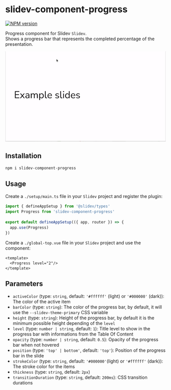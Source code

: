# slidev-component-progress

[![NPM version](https://img.shields.io/npm/v/slidev-component-progress?color=3AB9D4&label=)](https://www.npmjs.com/package/slidev-component-progress)

Progress component for Slidev `Slidev`.  
Shows a progress bar that represents the completed percentage of the presentation.

![Progress demo](./assets/progress.gif)

## Installation

```bash
npm i slidev-component-progress
```

## Usage

Create a `./setup/main.ts` file in your `Slidev` project and register the plugin:
```js
import { defineAppSetup } from '@slidev/types'
import Progress from 'slidev-component-progress'

export default defineAppSetup(({ app, router }) => {
  app.use(Progress)
})
```

Create a `./global-top.vue` file in your `Slidev` project and use the component:
```vue
<template>
  <Progress level="2"/>
</template>
```

## Parameters

* `activeColor` (type: `string`, default: `'#ffffff'` (light) or `'#000000'` (dark)): The color of the active item
* `barColor` (type: `string`): The color of the progress bar, by default, it will use the `--slidev-theme-primary` CSS variable
* `height` (type: `string`): Height of the progress bar, by default it is the minimum possible height depending of the `level`
* `level` (type: `number | string`, default: `1`): Title level to show in the progress bar with informations from the Table Of Content
* `opacity`  (type: `number | string`, default: `0.5`): Opacity of the progress bar when not hovered
* `position` (type: `'top' | bottom'`, default: `'top'`): Position of the progress bar in the slide
* `strokeColor` (type: `string`, default: `'#000000'`(light) or `'#ffffff'` (dark)): The stroke color for the items
* `thickness` (type: `string`, default: `2px`)
* `transitionDuration` (type: `string`, default: `200ms`): CSS transition durations
